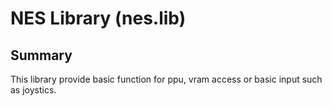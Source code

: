 # NES Library (nes.lib)
## Summary
This library provide basic function for ppu, vram access or basic input
such as joystics.
